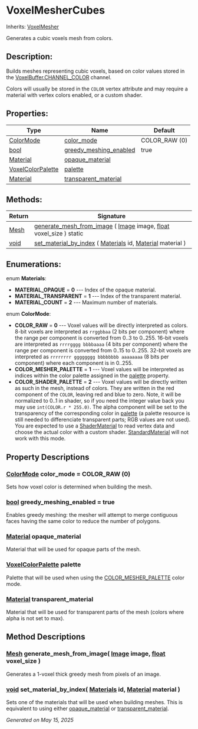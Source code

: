 # VoxelMesherCubes

Inherits: [VoxelMesher](VoxelMesher.md)

Generates a cubic voxels mesh from colors.

## Description: 

Builds meshes representing cubic voxels, based on color values stored in the [VoxelBuffer.CHANNEL_COLOR](VoxelBuffer.md#i_CHANNEL_COLOR) channel. 

Colors will usually be stored in the `COLOR` vertex attribute and may require a material with vertex colors enabled, or a custom shader.

## Properties: 


Type                                                                            | Name                                                 | Default       
------------------------------------------------------------------------------- | ---------------------------------------------------- | --------------
[ColorMode](VoxelMesherCubes.md#enumerations)                                   | [color_mode](#i_color_mode)                          | COLOR_RAW (0) 
[bool](https://docs.godotengine.org/en/stable/classes/class_bool.html)          | [greedy_meshing_enabled](#i_greedy_meshing_enabled)  | true          
[Material](https://docs.godotengine.org/en/stable/classes/class_material.html)  | [opaque_material](#i_opaque_material)                |               
[VoxelColorPalette](VoxelColorPalette.md)                                       | [palette](#i_palette)                                |               
[Material](https://docs.godotengine.org/en/stable/classes/class_material.html)  | [transparent_material](#i_transparent_material)      |               
<p></p>

## Methods: 


Return                                                                  | Signature                                                                                                                                                                                                                              
----------------------------------------------------------------------- | ---------------------------------------------------------------------------------------------------------------------------------------------------------------------------------------------------------------------------------------
[Mesh](https://docs.godotengine.org/en/stable/classes/class_mesh.html)  | [generate_mesh_from_image](#i_generate_mesh_from_image) ( [Image](https://docs.godotengine.org/en/stable/classes/class_image.html) image, [float](https://docs.godotengine.org/en/stable/classes/class_float.html) voxel_size ) static 
[void](#)                                                               | [set_material_by_index](#i_set_material_by_index) ( [Materials](VoxelMesherCubes.md#enumerations) id, [Material](https://docs.godotengine.org/en/stable/classes/class_material.html) material )                                        
<p></p>

## Enumerations: 

enum **Materials**: 

- <span id="i_MATERIAL_OPAQUE"></span>**MATERIAL_OPAQUE** = **0** --- Index of the opaque material.
- <span id="i_MATERIAL_TRANSPARENT"></span>**MATERIAL_TRANSPARENT** = **1** --- Index of the transparent material.
- <span id="i_MATERIAL_COUNT"></span>**MATERIAL_COUNT** = **2** --- Maximum number of materials.

enum **ColorMode**: 

- <span id="i_COLOR_RAW"></span>**COLOR_RAW** = **0** --- Voxel values will be directly interpreted as colors. 8-bit voxels are interpreted as `rrggbbaa` (2 bits per component) where the range per component is converted from 0..3 to 0..255. 16-bit voxels are interpreted as `rrrrgggg bbbbaaaa` (4 bits per component) where the range per component is converted from 0..15 to 0..255. 32-bit voxels are interpreted as `rrrrrrrr gggggggg bbbbbbbb aaaaaaaa` (8 bits per component) where each component is in 0..255.
- <span id="i_COLOR_MESHER_PALETTE"></span>**COLOR_MESHER_PALETTE** = **1** --- Voxel values will be interpreted as indices within the color palette assigned in the [palette](VoxelMesherCubes.md#i_palette) property.
- <span id="i_COLOR_SHADER_PALETTE"></span>**COLOR_SHADER_PALETTE** = **2** --- Voxel values will be directly written as such in the mesh, instead of colors. They are written in the red component of the `COLOR`, leaving red and blue to zero. Note, it will be normalized to 0..1 in shader, so if you need the integer value back you may use `int(COLOR.r * 255.0)`. The alpha component will be set to the transparency of the corresponding color in [palette](VoxelMesherCubes.md#i_palette) (a palette resource is still needed to differenciate transparent parts; RGB values are not used). You are expected to use a [ShaderMaterial](https://docs.godotengine.org/en/stable/classes/class_shadermaterial.html) to read vertex data and choose the actual color with a custom shader. [StandardMaterial](https://docs.godotengine.org/en/stable/classes/class_standardmaterial.html) will not work with this mode.


## Property Descriptions

### [ColorMode](VoxelMesherCubes.md#enumerations)<span id="i_color_mode"></span> **color_mode** = COLOR_RAW (0)

Sets how voxel color is determined when building the mesh.

### [bool](https://docs.godotengine.org/en/stable/classes/class_bool.html)<span id="i_greedy_meshing_enabled"></span> **greedy_meshing_enabled** = true

Enables greedy meshing: the mesher will attempt to merge contiguous faces having the same color to reduce the number of polygons.

### [Material](https://docs.godotengine.org/en/stable/classes/class_material.html)<span id="i_opaque_material"></span> **opaque_material**

Material that will be used for opaque parts of the mesh.

### [VoxelColorPalette](VoxelColorPalette.md)<span id="i_palette"></span> **palette**

Palette that will be used when using the [COLOR_MESHER_PALETTE](VoxelMesherCubes.md#i_COLOR_MESHER_PALETTE) color mode.

### [Material](https://docs.godotengine.org/en/stable/classes/class_material.html)<span id="i_transparent_material"></span> **transparent_material**

Material that will be used for transparent parts of the mesh (colors where alpha is not set to max).

## Method Descriptions

### [Mesh](https://docs.godotengine.org/en/stable/classes/class_mesh.html)<span id="i_generate_mesh_from_image"></span> **generate_mesh_from_image**( [Image](https://docs.godotengine.org/en/stable/classes/class_image.html) image, [float](https://docs.godotengine.org/en/stable/classes/class_float.html) voxel_size ) 

Generates a 1-voxel thick greedy mesh from pixels of an image.

### [void](#)<span id="i_set_material_by_index"></span> **set_material_by_index**( [Materials](VoxelMesherCubes.md#enumerations) id, [Material](https://docs.godotengine.org/en/stable/classes/class_material.html) material ) 

Sets one of the materials that will be used when building meshes. This is equivalent to using either [opaque_material](VoxelMesherCubes.md#i_opaque_material) or [transparent_material](VoxelMesherCubes.md#i_transparent_material).

_Generated on May 15, 2025_
